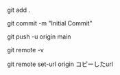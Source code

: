 git add .

git commit -m "Initial Commit"

git push -u origin main

<!-- githubの接続先変更 -->
git remote -v

git remote set-url origin コピーしたurl